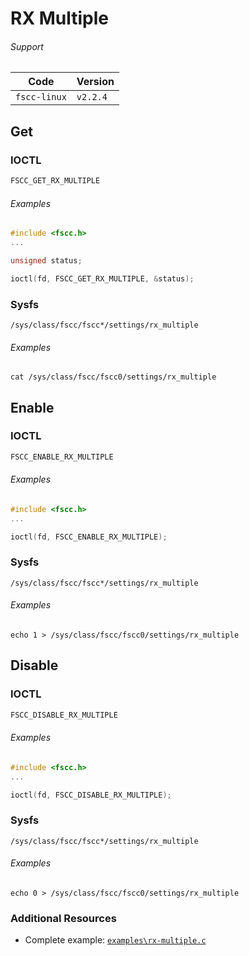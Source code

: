 # RX Multiple

###### Support
| Code         | Version
| ------------ | --------
| `fscc-linux` | `v2.2.4` 


## Get
### IOCTL
```c
FSCC_GET_RX_MULTIPLE
```

###### Examples
```c
#include <fscc.h>
...

unsigned status;

ioctl(fd, FSCC_GET_RX_MULTIPLE, &status);
```

### Sysfs
```
/sys/class/fscc/fscc*/settings/rx_multiple
```

###### Examples
```
cat /sys/class/fscc/fscc0/settings/rx_multiple
```


## Enable
### IOCTL
```c
FSCC_ENABLE_RX_MULTIPLE
```

###### Examples
```c
#include <fscc.h>
...

ioctl(fd, FSCC_ENABLE_RX_MULTIPLE);
```

### Sysfs
```
/sys/class/fscc/fscc*/settings/rx_multiple
```

###### Examples
```
echo 1 > /sys/class/fscc/fscc0/settings/rx_multiple
```


## Disable
### IOCTL
```c
FSCC_DISABLE_RX_MULTIPLE
```

###### Examples
```c
#include <fscc.h>
...

ioctl(fd, FSCC_DISABLE_RX_MULTIPLE);
```

### Sysfs
```
/sys/class/fscc/fscc*/settings/rx_multiple
```

###### Examples
```
echo 0 > /sys/class/fscc/fscc0/settings/rx_multiple
```


### Additional Resources
- Complete example: [`examples\rx-multiple.c`](https://github.com/commtech/fscc-linux/blob/master/examples/rx-multiple.c)
